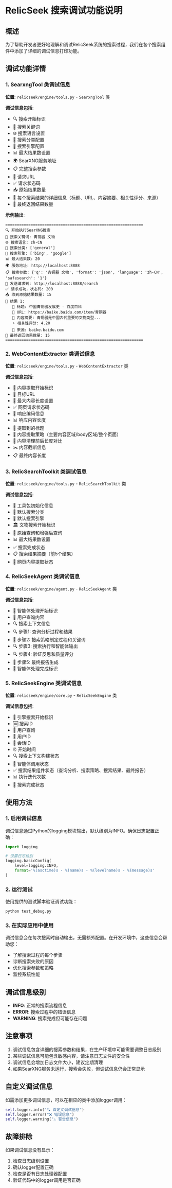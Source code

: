 # RelicSeek 搜索调试功能说明

## 概述

为了帮助开发者更好地理解和调试RelicSeek系统的搜索过程，我们在各个搜索组件中添加了详细的调试信息打印功能。

## 调试功能详情

### 1. SearxngTool 类调试信息

**位置**: `relicseek/engine/tools.py` - `SearxngTool` 类

**调试信息包括**:
- 🔍 搜索开始标识
- 📝 搜索关键词
- 🌐 搜索语言设置
- 📂 搜索分类配置
- 🔧 搜索引擎配置
- 📊 最大结果数设置
- 🌍 SearXNG服务地址
- 📋 完整搜索参数
- 🚀 请求URL
- ✅ 请求状态码
- 📥 原始结果数量
- 📄 每个搜索结果的详细信息（标题、URL、内容摘要、相关性评分、来源）
- 🎯 最终返回结果数量

**示例输出**:
```
============================================================
🔍 开始执行SearXNG搜索
📝 搜索关键词: 青铜器 文物
🌐 搜索语言: zh-CN
📂 搜索分类: ['general']
🔧 搜索引擎: ['bing', 'google']
📊 最大结果数: 20
🌍 服务地址: http://localhost:8888
📋 搜索参数: {'q': '青铜器 文物', 'format': 'json', 'language': 'zh-CN', 'safesearch': '1'}
🚀 发送请求到: http://localhost:8888/search
✅ 请求成功，状态码: 200
📥 收到原始结果数量: 15
📄 结果 1:
   📌 标题: 中国青铜器发展史 - 百度百科
   🔗 URL: https://baike.baidu.com/item/青铜器
   📝 内容摘要: 青铜器是中国古代重要的文物类型...
   ⭐ 相关性评分: 4.20
   🏢 来源: baike.baidu.com
🎯 最终返回结果数量: 15
============================================================
```

### 2. WebContentExtractor 类调试信息

**位置**: `relicseek/engine/tools.py` - `WebContentExtractor` 类

**调试信息包括**:
- 📄 内容提取开始标识
- 🔗 目标URL
- 📏 最大内容长度设置
- ✅ 网页请求状态码
- 📝 响应编码信息
- 📊 响应内容长度
- 📌 提取到的标题
- 🎯 内容提取策略（主要内容区域/body区域/整个页面）
- 🧹 内容清理前后长度对比
- ✂️ 内容截断信息
- 📋 最终内容长度

### 3. RelicSearchToolkit 类调试信息

**位置**: `relicseek/engine/tools.py` - `RelicSearchToolkit` 类

**调试信息包括**:
- 🔧 工具包初始化信息
- 📂 默认搜索分类
- 🔧 默认搜索引擎
- 🏛️ 文物搜索开始标识
- 📝 原始查询和增强后查询
- 📊 最大结果数设置
- ✅ 搜索完成状态
- 📋 搜索结果摘要（前5个结果）
- 📄 网页内容提取状态

### 4. RelicSeekAgent 类调试信息

**位置**: `relicseek/engine/agent.py` - `RelicSeekAgent` 类

**调试信息包括**:
- 🤖 智能体处理开始标识
- 📝 用户查询内容
- 🔍 搜索上下文信息
- 🔍 步骤1: 查询分析过程和结果
- 🎯 步骤2: 搜索策略制定过程和关键词
- 🔍 步骤3: 搜索执行和智能体输出
- 🔍 步骤4: 验证反思和质量评分
- 📝 步骤5: 最终报告生成
- 🎉 智能体处理完成标识

### 5. RelicSeekEngine 类调试信息

**位置**: `relicseek/engine/core.py` - `RelicSeekEngine` 类

**调试信息包括**:
- 🚀 引擎搜索开始标识
- 🆔 搜索ID
- 📝 用户查询
- 👤 用户ID
- 💬 会话ID
- ⏰ 开始时间
- 🔍 搜索上下文构建状态
- 🤖 智能体调用状态
- ✅ 搜索结果组件状态（查询分析、搜索策略、搜索结果、最终报告）
- 📊 执行迭代次数
- 🎉 搜索完成状态

## 使用方法

### 1. 启用调试信息

调试信息通过Python的logging模块输出，默认级别为INFO。确保日志配置正确：

```python
import logging

# 设置日志级别
logging.basicConfig(
    level=logging.INFO,
    format='%(asctime)s - %(name)s - %(levelname)s - %(message)s'
)
```

### 2. 运行测试

使用提供的测试脚本验证调试功能：

```bash
python test_debug.py
```

### 3. 在实际应用中使用

调试信息会在每次搜索时自动输出，无需额外配置。在开发环境中，这些信息会帮助您：

- 了解搜索过程的每个步骤
- 诊断搜索失败的原因
- 优化搜索参数和策略
- 监控系统性能

## 调试信息级别

- **INFO**: 正常的搜索流程信息
- **ERROR**: 搜索过程中的错误信息
- **WARNING**: 搜索完成但可能存在问题

## 注意事项

1. 调试信息包含详细的搜索参数和结果，在生产环境中可能需要调整日志级别
2. 某些调试信息可能包含敏感内容，请注意日志文件的安全性
3. 调试信息会增加日志文件大小，建议定期清理
4. 如果SearXNG服务未运行，搜索会失败，但调试信息仍会正常显示

## 自定义调试信息

如需添加更多调试信息，可以在相应的类中添加logger调用：

```python
self.logger.info("🔍 自定义调试信息")
self.logger.error("❌ 错误信息")
self.logger.warning("⚠️ 警告信息")
```

## 故障排除

如果调试信息没有显示：

1. 检查日志级别设置
2. 确认logger配置正确
3. 检查是否有日志处理器配置
4. 验证代码中的logger调用是否正确
